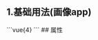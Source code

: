 ## 1.基础用法(画像app)
<demo905f82fdf857 />
```vue{4}
<template>
    <gradient-ring-chart-2 :value="v" subTitle="风险指数" valueUnit="%"></gradient-ring-chart-2>
</template>
<script setup>;
import { ref } from 'vue';

const v = ref(50);

</script>
<style lang="scss" scoped>
.zrx-chart {
    background-color: white;
    padding: 32px;
    &:after {
        content: '';
        position: absolute;
        top: 50%;
        left: 50%;
        transform: translate(-50%, -50%);
        width: 140px;
        height: 140px;
        border-radius: 50%;
        border: 14px solid rgb(238, 240, 245);
        mask-image: linear-gradient(180deg, red, transparent);
    }
}
</style>
```
## 属性
<democ0a2f76c7cb4 />
<script setup>
import demo905f82fdf857 from '../../document/gradientRingChart2/1.基础用法(画像app).vue'
import democ0a2f76c7cb4 from '../../document/gradientRingChart2/属性.vue'
</script>